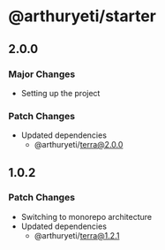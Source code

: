 # @arthuryeti/starter

## 2.0.0

### Major Changes

- Setting up the project

### Patch Changes

- Updated dependencies
  - @arthuryeti/terra@2.0.0

## 1.0.2

### Patch Changes

- Switching to monorepo architecture
- Updated dependencies
  - @arthuryeti/terra@1.2.1
